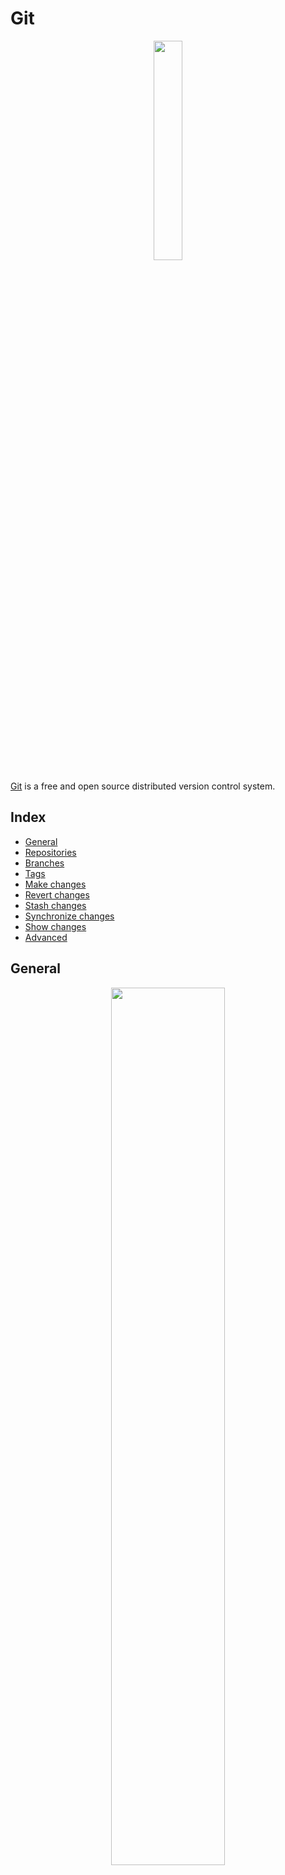 # Git

<p align="center"><img align="center" width="30%" height="30%" src="assets/git.svg"></p>

[Git](https://git-scm.com/) is a free and open source distributed version control system.

## Index

* [General](#general)
* [Repositories](#repositories)
* [Branches](#branches)
* [Tags](#tags)
* [Make changes](#make-changes)
* [Revert changes](#revert-changes)
* [Stash changes](#stash-changes)
* [Synchronize changes](#synchronize-changes)
* [Show changes](#show-changes)
* [Advanced](#advanced)

## General

<p align="center"><img align="center" width="60%" height="60%" src="assets/git_workflow.png"></p>

Configure options.
```
git config --global user.name <name>
git config --global user.email <email>
git config --global user.email contact.adcimon@gmail.com
git config --global user.email 37084114+adcimon@users.noreply.github.com
```

List options.
```
git config --list
```

## Repositories

Initialize a repository
```
git init
```

Download a repository.
```
git clone <url>
git clone --recursive <url>
```

Download a repository at a specific tag.
```
git clone --branch <tag> <url>
```

## Branches

List branches.
```
git branch
```

Create a new branch.
```
git branch <name>
```

Delete a branch.
```
git branch -d <name>
```

Switch to the specified branch.
```
git checkout <branch>
```

Combine the specified branch's history into the current branch.
```
git merge <branch>
```

## Tags

List tags.
```
git tag -n
```

Create a tag.
```
git tag <tag>
git push origin <tag>
```

Delete a tag.
```
git push --delete origin <tag>
```

Move a tag to a different commit.
```
git tag -d <tag>
git push origin :refs/tags/<tag>
git tag <tag>
git push origin <tag>
```

## Make changes

Add file contents.
```
git add <file>
git add .
```

Remove file contents.
```
git rm <file>
git rm --cached <file>
git rm -f <file>
```

Record changes to the repository.
```
git commit -m "Message"
```

Modify the last commit.
```
git commit --amend
git commit --amend -m "Updated message"
```

## Revert changes

Revert the changes made to a file.
```
git restore <file>
```

Revert all commits after the specified commit, preserving changes locally.
```
git reset <commit>
```

Discard all history and changes back to the specified commit.
```
git reset --hard
git reset --hard <commit>
```

## Synchronize changes

Download all history from the remote tracking branches.
```
git fetch
```

Upload all local branch commits.
```
git push
```

Update your current local working branch with all new commits from the corresponding remote branch.
```
git pull
```

## Stash changes

Stash the changes to the top of the stack and reverts the working directory to match the HEAD commit.
```
git stash -m "Message"
git stash push -m "Message"
```

Apply a stash.
```
git stash apply
git stash apply stash@{<index>}
```

Remove the stash from the top of the stack.
```
git stash drop
```

Apply a stash and remove it from the top of the stack.
```
git stash pop
```

Show the stash at the top of the stack.
```
git stash show
```

List all stashes.
```
git stash list
```

## Show changes

Show the state of the working directory and the staging area.
```
git status
```

List version history for the current branch.
```
git log
```

List version history for a file, including renames.
```
git log --follow <file>
```

Show content differences.
```
git diff <file>
git diff <branch1>...<branch2>
```

Show metadata and content changes of the specified commit.
```
git show <commit>
```

## Advanced

Install credential manager.
```
git config --system --unset credential.https://dev.azure.com.useHttpPath 
git config --system credential.helper manager
```
* [Git Credential Manager Core: Building a universal authentication experience](https://github.blog/2020-07-02-git-credential-manager-core-building-a-universal-authentication-experience/)
<p align="center"><img align="center" width="30%" height="30%" src="assets/git_credential_manager.png"></p>

Large file storage.
```
git lfs install
git lfs track "*.<extension>"
git add .gitattributes
```

Clear history.
```
rm -rf .git

git init
git add .
git commit -m "Initial commit"

git remote add origin git@<url>:<username>/<repository>.git
git remote add origin https://<url>/<username>/<repository>.git

git push -u --force origin master
```

Rewrite user name and email from *ALL* commits.
```
git filter-branch -f --env-filter "GIT_AUTHOR_NAME='name'; GIT_AUTHOR_EMAIL='email'; GIT_COMMITTER_NAME='name'; GIT_COMMITTER_EMAIL='email';" HEAD
git push -f origin
git push -f origin +yourbranch
```
